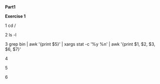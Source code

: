 __Part1__

__Exercise 1__

1  cd /

2  ls -l

3  grep bin | awk '{print $5}' | xargs stat -c '%y %n' | awk '{print $1, $2, $3, $6, $7}'

4  

5

6

